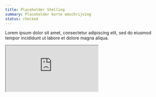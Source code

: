 ```yaml
---
title: Placeholder Stelling
summary: Placeholder korte omschrijving
status: checked
---
```

Lorem ipsum dolor sit amet, consectetur adipiscing elit, sed do eiusmod tempor incididunt ut labore et dolore magna aliqua.
<div class="video">
    <iframe src="https://www.youtube.com/embed/D__UaR5MQao" allow="accelerometer; autoplay; encrypted-media; gyroscope; picture-in-picture" allowfullscreen></iframe>
</div>

